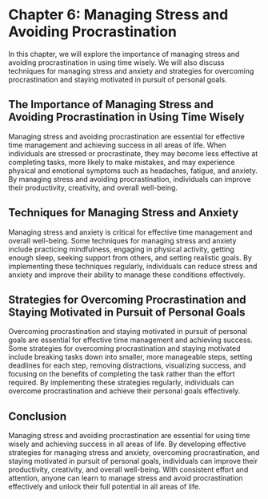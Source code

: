 Chapter 6: Managing Stress and Avoiding Procrastination
=======================================================

In this chapter, we will explore the importance of managing stress and avoiding procrastination in using time wisely. We will also discuss techniques for managing stress and anxiety and strategies for overcoming procrastination and staying motivated in pursuit of personal goals.

The Importance of Managing Stress and Avoiding Procrastination in Using Time Wisely
-----------------------------------------------------------------------------------

Managing stress and avoiding procrastination are essential for effective time management and achieving success in all areas of life. When individuals are stressed or procrastinate, they may become less effective at completing tasks, more likely to make mistakes, and may experience physical and emotional symptoms such as headaches, fatigue, and anxiety. By managing stress and avoiding procrastination, individuals can improve their productivity, creativity, and overall well-being.

Techniques for Managing Stress and Anxiety
------------------------------------------

Managing stress and anxiety is critical for effective time management and overall well-being. Some techniques for managing stress and anxiety include practicing mindfulness, engaging in physical activity, getting enough sleep, seeking support from others, and setting realistic goals. By implementing these techniques regularly, individuals can reduce stress and anxiety and improve their ability to manage these conditions effectively.

Strategies for Overcoming Procrastination and Staying Motivated in Pursuit of Personal Goals
--------------------------------------------------------------------------------------------

Overcoming procrastination and staying motivated in pursuit of personal goals are essential for effective time management and achieving success. Some strategies for overcoming procrastination and staying motivated include breaking tasks down into smaller, more manageable steps, setting deadlines for each step, removing distractions, visualizing success, and focusing on the benefits of completing the task rather than the effort required. By implementing these strategies regularly, individuals can overcome procrastination and achieve their personal goals effectively.

Conclusion
----------

Managing stress and avoiding procrastination are essential for using time wisely and achieving success in all areas of life. By developing effective strategies for managing stress and anxiety, overcoming procrastination, and staying motivated in pursuit of personal goals, individuals can improve their productivity, creativity, and overall well-being. With consistent effort and attention, anyone can learn to manage stress and avoid procrastination effectively and unlock their full potential in all areas of life.

